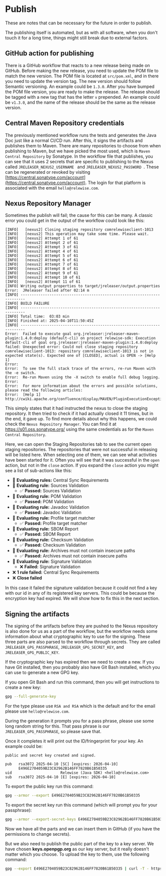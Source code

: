 # Publish
These are notes that can be necessary for the future in order to publish.

The publishing itself is automated, but as with all software, when you don't touch it for a long time, things might still break due to external factors.

## GitHub action for publishing
There is a GitHub workflow that reacts to a new release being made on GitHub. Before making the new release, you need to update the POM file to match the new version. The POM file is located at `src/pom.xml`, and in there you need to update the version tag. The new version should follow Semantic versioning. An example could be `1.3.0`. After you have bumped the POM file version, you are ready to make the release. The release should be tagged with a new tag that has the letter `v` prepended. An example could be `v1.3.0`, and the name of the release should be the same as the release version.

## Central Maven Repository credentials
The previously mentioned workflow runs the tests and generates the Java Doc just like a normal CI/CD run. After this, it signs the artifacts and publishes them to Maven. There are many repositories to choose from when publishing to Maven, but we have picked the most used, which is `Maven Central Repository` by Sonatype. In the workflow file that publishes, you can see that it uses 2 secrets that are specific to publishing to the Nexus called `JRELEASER_NEXUS2_USERNAME ` and `JRELEASER_NEXUS2_PASSWORD `. These can be regenerated or revoked by visiting [https://central.sonatype.com/account](https://central.sonatype.com/account). The login for that platform is associated with the email `hello@relewise.com`.

## Nexus Repository Manager
Sometimes the publish will fail; the cause for this can be many. A classic error you could get in the output of the workflow could look like this:
```log
[INFO]   [nexus2] Closing staging repository comrelewiseclient-1013
[INFO]   [nexus2] This operation may take some time. Please wait.
[INFO]   [nexus2] Attempt 1 of 61
[INFO]   [nexus2] Attempt 2 of 61
[INFO]   [nexus2] Attempt 3 of 61
[INFO]   [nexus2] Attempt 4 of 61
[INFO]   [nexus2] Attempt 5 of 61
[INFO]   [nexus2] Attempt 6 of 61
[INFO]   [nexus2] Attempt 7 of 61
[INFO]   [nexus2] Attempt 8 of 61
[INFO]   [nexus2] Attempt 9 of 61
[INFO]   [nexus2] Attempt 10 of 61
[INFO]   [nexus2] Attempt 11 of 61
[INFO] Writing output properties to target/jreleaser/output.properties
Error:  JReleaser failed after 02:14 m
[INFO] ------------------------------------------------------------------------
[INFO] BUILD FAILURE
[INFO] ------------------------------------------------------------------------
[INFO] Total time:  03:03 min
[INFO] Finished at: 2025-04-10T11:50:45Z
[INFO] ------------------------------------------------------------------------
Error:  Failed to execute goal org.jreleaser:jreleaser-maven-plugin:1.4.0:deploy (default-cli) on project relewise-sdk: Execution default-cli of goal org.jreleaser:jreleaser-maven-plugin:1.4.0:deploy failed: Unexpected error: Could not close staging repository comrelewiseclient-1013: repository comrelewiseclient-1013 is not in expected state(s). Expected one of [CLOSED], actual is OPEN -> [Help 1]
Error:  
Error:  To see the full stack trace of the errors, re-run Maven with the -e switch.
Error:  Re-run Maven using the -X switch to enable full debug logging.
Error:  
Error:  For more information about the errors and possible solutions, please read the following articles:
Error:  [Help 1] http://cwiki.apache.org/confluence/display/MAVEN/PluginExecutionException
```

This simply states that it had instructed the nexus to close the staging repository. It then tried to check if it had actually closed it 11 times, but in the end, it gave up. To find more details about why this happens, we could check the `Nexus Repository Manager`. You can find it at https://s01.oss.sonatype.org/ using the same credentials as for the `Maven Central Repository`.

Here, we can open the Staging Repositories tab to see the current open staging repositories. The repositories that were not successful in releasing will be listed here. When selecting one of them, we can see what activities have been started for it. Often you will see that it was successful in the `open` action, but not in the `close` action. If you expand the `close` action you might see a list of sub-actions like this:

- 🔎 **Evaluating rules:** Central Sync Requirements
- 🔎 **Evaluating rule:** Sources Validation  
  - ✅ **Passed:** Sources Validation
- 🔎 **Evaluating rule:** POM Validation  
  - ✅ **Passed:** POM Validation
- 🔎 **Evaluating rule:** Javadoc Validation  
  - ✅ **Passed:** Javadoc Validation
- 🔎 **Evaluating rule:** Profile target matcher  
  - ✅ **Passed:** Profile target matcher
- 🔎 **Evaluating rule:** SBOM Report  
  - ✅ **Passed:** SBOM Report
- 🔎 **Evaluating rule:** Checksum Validation  
  - ✅ **Passed:** Checksum Validation
- 🔎 **Evaluating rule:** Archives must not contain insecure paths  
  - ✅ **Passed:** Archives must not contain insecure paths
- 🔎 **Evaluating rule:** Signature Validation  
  - ❌ **Failed:** Signature Validation
- ❌ **1 rule failed:** Central Sync Requirements
- ❌ **Close failed**

In this case it failed the signature validation because it could not find a key with our id in any of its registered key servers. This could be because the encryption key had expired. We will show how to fix this in the next section.

## Signing the artifacts
The signing of the artifacts before they are pushed to the Nexus repository is also done for us as a part of the workflow, but the workflow needs some information about what cryptographic key to use for the signing. These three parts are also parsed to the workflow through secrets. They are called `JRELEASER_GPG_PASSPHRASE`, `JRELEASER_GPG_SECRET_KEY`, and `JRELEASER_GPG_PUBLIC_KEY`.

If the cryptographic key has expired then we need to create a new. If you have Git installed, then you probably also have Git Bash installed, which you can use to generate a new GPG key.

If you open Git Bash and run this command, then you will get instructions to create a new key:

```bash
gpg --full-generate-key
```

For the type please use `RSA and RSA` which is the default and for the email please use `hello@relewise.com`.

During the generation it prompts you for a pass phrase, please use some long random string for this. That pass phrase is our `JRELEASER_GPG_PASSPHRASE`, so please save that.

Once it completes it will print out the ID/fringerprint for your key. An example could be:

```log
public and secret key created and signed.

pub   rsa3072 2025-04-10 [SC] [expires: 2026-04-10]
      E496E2704059B23C82962B146FF7820B61B50335
uid                      Relewise (Java SDK) <hello@relewise.com>
sub   rsa3072 2025-04-10 [E] [expires: 2026-04-10]
```

To export the public key run this command:

```bash
gpg --armor --export E496E2704059B23C82962B146FF7820B61B50335
```

To export the secret key run this command (which will prompt you for your passphrase):

```bash
gpg --armor --export-secret-keys E496E2704059B23C82962B146FF7820B61B50335
```

Now we have all the parts and we can insert them in GitHub (if you have the permissions to change secrets).

But we also need to publish the public part of the key to a key server. We have chosen **keys.openpgp.org** as our key server, but it really doesn't matter which you choose. To upload the key to them, use the following command:
```bash
gpg --export E496E2704059B23C82962B146FF7820B61B50335 | curl -T - https://keys.openpgp.org
```